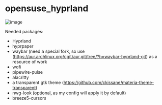 # opensuse_hyprland

![image](https://github.com/ronardnx/opensuse_hyprland/assets/23416091/79a4cd8b-cba9-4ccb-b3c5-fada6a3bf180)

Needed packages:
- Hyprland
- hyprpaper
- waybar (need a special fork, so use (https://aur.archlinux.org/cgit/aur.git/tree/?h=waybar-hyprland-git) as a resource of work
- wofi
- pipewire-pulse
- alacritty
- a transparent gtk theme (https://github.com/ckissane/materia-theme-transparent)
- nwg-look (optional, as my config will apply it by default)
- breeze5-cursors 
